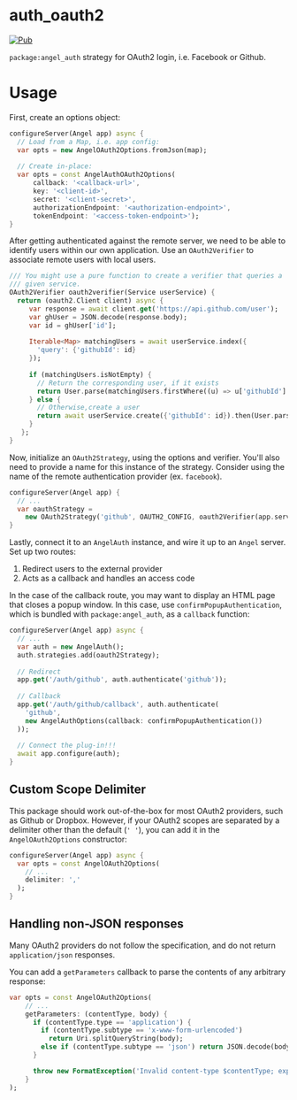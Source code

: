 # auth_oauth2

[![Pub](https://img.shields.io/pub/v/angel_auth_oauth2.svg)](https://pub.dartlang.org/packages/angel_auth_oauth2)

`package:angel_auth` strategy for OAuth2 login, i.e. Facebook or Github.

# Usage
First, create an options object:

```dart
configureServer(Angel app) async {
  // Load from a Map, i.e. app config:
  var opts = new AngelOAuth2Options.fromJson(map);
  
  // Create in-place:
  var opts = const AngelAuthOAuth2Options(
      callback: '<callback-url>',
      key: '<client-id>',
      secret: '<client-secret>',
      authorizationEndpoint: '<authorization-endpoint>',
      tokenEndpoint: '<access-token-endpoint>');
}
```

After getting authenticated against the remote server, we need to be able to identify
users within our own application. Use an `OAuth2Verifier` to associate remote users
with local users.

```dart
/// You might use a pure function to create a verifier that queries a
/// given service.
OAuth2Verifier oauth2verifier(Service userService) {
  return (oauth2.Client client) async {
     var response = await client.get('https://api.github.com/user');
     var ghUser = JSON.decode(response.body);
     var id = ghUser['id'];
 
     Iterable<Map> matchingUsers = await userService.index({
       'query': {'githubId': id}
     });
 
     if (matchingUsers.isNotEmpty) {
       // Return the corresponding user, if it exists
       return User.parse(matchingUsers.firstWhere((u) => u['githubId'] == id));
     } else {
       // Otherwise,create a user
       return await userService.create({'githubId': id}).then(User.parse);
     }
   };
}
```

Now, initialize an `OAuth2Strategy`, using the options and verifier.
You'll also need to provide a name for this instance of the strategy.
Consider using the name of the remote authentication provider (ex. `facebook`).

```dart
configureServer(Angel app) {
  // ...
  var oauthStrategy =
    new OAuth2Strategy('github', OAUTH2_CONFIG, oauth2Verifier(app.service('users')));
}
```

Lastly, connect it to an `AngelAuth` instance, and wire it up to an `Angel` server.
Set up two routes:
  1. Redirect users to the external provider
  2. Acts as a callback and handles an access code
  
In the case of the callback route, you may want to display an HTML page that closes
a popup window. In this case, use `confirmPopupAuthentication`, which is bundled with
`package:angel_auth`, as a `callback` function:

```dart
configureServer(Angel app) async {
  // ...
  var auth = new AngelAuth();
  auth.strategies.add(oauth2Strategy);
  
  // Redirect
  app.get('/auth/github', auth.authenticate('github'));
  
  // Callback
  app.get('/auth/github/callback', auth.authenticate(
    'github',
    new AngelAuthOptions(callback: confirmPopupAuthentication())
  ));
  
  // Connect the plug-in!!!
  await app.configure(auth);
}
```

## Custom Scope Delimiter
This package should work out-of-the-box for most OAuth2 providers, such as Github or Dropbox.
However, if your OAuth2 scopes are separated by a delimiter other than the default (`' '`),
you can add it in the `AngelOAuth2Options` constructor:

```dart
configureServer(Angel app) async {
  var opts = const AngelOAuth2Options(
    // ...
    delimiter: ','
  );
}
```

## Handling non-JSON responses
Many OAuth2 providers do not follow the specification, and do not return
`application/json` responses.

You can add a `getParameters` callback to parse the contents of any arbitrary
response:

```dart
var opts = const AngelOAuth2Options(
    // ...
    getParameters: (contentType, body) {
      if (contentType.type == 'application') {
        if (contentType.subtype == 'x-www-form-urlencoded')
          return Uri.splitQueryString(body);
        else if (contentType.subtype == 'json') return JSON.decode(body);
      }

      throw new FormatException('Invalid content-type $contentType; expected application/x-www-form-urlencoded or application/json.');
    }
);
```